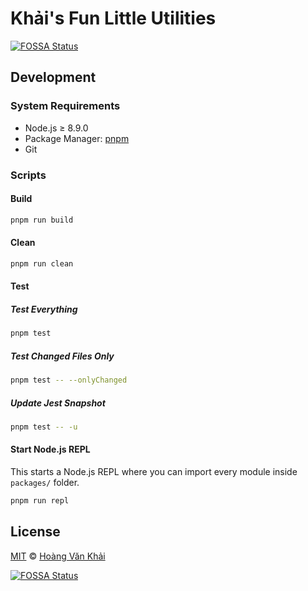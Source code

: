 # Khải's Fun Little Utilities
[![FOSSA Status](https://app.fossa.io/api/projects/git%2Bgithub.com%2Fksxnodeapps%2Ffun-little-utilities.svg?type=shield)](https://app.fossa.io/projects/git%2Bgithub.com%2Fksxnodeapps%2Ffun-little-utilities?ref=badge_shield)


## Development

### System Requirements

* Node.js ≥ 8.9.0
* Package Manager: [pnpm](https://pnpm.js.org/)
* Git

### Scripts

#### Build

```sh
pnpm run build
```

#### Clean

```sh
pnpm run clean
```

#### Test

##### Test Everything

```sh
pnpm test
```

##### Test Changed Files Only

```sh
pnpm test -- --onlyChanged
```

##### Update Jest Snapshot

```sh
pnpm test -- -u
```

#### Start Node.js REPL

This starts a Node.js REPL where you can import every module inside `packages/` folder.

```sh
pnpm run repl
```

## License

[MIT](https://git.io/fxKXN) © [Hoàng Văn Khải](https://github.com/KSXGitHub)


[![FOSSA Status](https://app.fossa.io/api/projects/git%2Bgithub.com%2Fksxnodeapps%2Ffun-little-utilities.svg?type=large)](https://app.fossa.io/projects/git%2Bgithub.com%2Fksxnodeapps%2Ffun-little-utilities?ref=badge_large)
